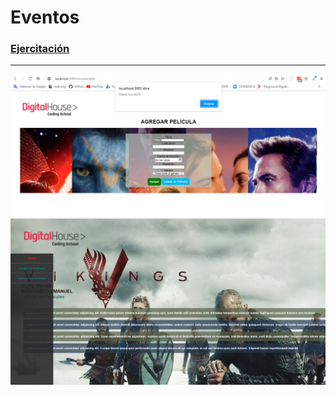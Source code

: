 # Eventos

### [Ejercitación](/git/ejercitacion.pdf)

------------------------------------------------

![1](/git/1.png)
![2](/git/2.png)